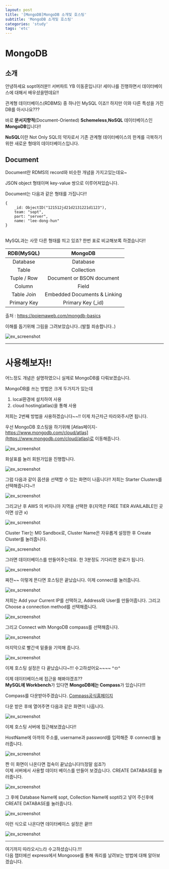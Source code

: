 ```yaml
---
layout: post
title: '[MongoDB]MongoDB 소개및 호스팅'
subtitle: 'MongoDB 소개및 호스팅'
categories: 'study'
tags: 'etc'
---
```


# MongoDB

## 소개

안녕하세요 sopt여러분!! 서버파트 YB 이동훈입니다! 세미나를 진행하면서 데이터베이스에 대해서 배우셨을텐데요!!

관계형 데이터베이스(RDBMS) 중 하나인 MySQL 이죠!! 하지만 이와 다른 특성을 가진 DB를 아시나요???

바로 **문서지향적**(Document-Oriented) **Schemeless**,**NoSQL** 데이터베이스인 **MongoDB**입니다!!

**NoSQL**이란 Not Only SQL의 약자로서 기존 관계형 데이터베이스의 한계를 극복하기 위한 새로운 형태의 데이터베이스입니다.

## Document

Document란 RDMS의 record와 비슷한 개념을 가지고있는데요~ 

JSON object 형태이며 key-value 쌍으로 이루어져있습니다.

Document는 다음과 같은 형태를 가집니다!!

```
{
    _id: ObjectID("121512jd21d2131221d1123"),
    team: "sopt",
    part: "server",
    name: "lee-dong-hun"
}
```
<br>
MySQL과는 사뭇 다른 형태를 띄고 있죠? 한번 표로 비교해보록 하겠습니다!!

|  <center>RDB(MySQL)</center> |  <center>MongoDB</center> | 
|:--------|:--------:|
| <center>Database </center> |<center>Database </center>|
| <center>Table </center> |<center>Collection </center>|
| <center>Tuple / Row</center> |<center>Document or BSON document </center>|
| <center>Column</center> |<center>Field</center>|
| <center>Table Join</center> |<center> Embedded Documents & Linking </center>|
| <center>Primary Key</center> |<center>Primary Key (_id)</center>|

출처 : https://poiemaweb.com/mongdb-basics

이해를 돕기위해 그림을 그려보았습니다..(발퀄 죄송합니다..)

![ex_screenshot](/assets/img/posts/img/24.jpg)

---

# 사용해보자!!

어느정도 개념은 설명하였으니 실제로 MongoDB를 다뤄보겠습니다.

MongoDB를 쓰는 방법은 크게 두가지가 있는데

1. local환경에 설치하여 사용
2. cloud hosting(atlas)을 통해 사용

저희는 2번째 방법을 사용하겠습니다~~!! 이제 차근차근 따라와주시면 됩니다.

우선 MongoDB 호스팅을 하기위해 [Atlas페이지-https://www.mongodb.com/cloud/atlas](https://www.mongodb.com/cloud/atlas)로 이동해줍니다.

![ex_screenshot](/assets/img/posts/img/al.jpg)

화살표를 눌러 회원가입을 진행합니다.

![ex_screenshot](/assets/img/posts/img/2.jpg)

그럼 다음과 같이 옵션을 선택할 수 있는 화면이 나옵니다!! 저희는 Starter Clusters를 선택해줍니다~!!

![ex_screenshot](/assets/img/posts/img/3.jpg)

그리고난 후 AWS 의 버지니아 지역을 선택한 후(지역은 FREE TIER AVAILABLE인 곳이면 상관 x)

![ex_screenshot](/assets/img/posts/img/4.jpg)

Cluster Tier는 M0 Sandbox로, Cluster Name은 자유롭게 설정한 후 Create Cluster를 눌러줍니다.

![ex_screenshot](/assets/img/posts/img/5.jpg)

그러면 데이터베이스를 만들어주는데요. 한 3분정도 기다리면 완료가 됩니다.

![ex_screenshot](/assets/img/posts/img/6.jpg)

짜잔~~ 이렇게 뜬다면 호스팅은 끝났습니다. 이제 connect를 눌러줍니다.

![ex_screenshot](/assets/img/posts/img/8.jpg)

저희는 Add your Current IP를 선택하고, Address와 User를 만들어줍니다. 그리고 Choose a connection method를 선택해줍니다.

![ex_screenshot](/assets/img/posts/img/9.jpg)

그리고 Connect with MongoDB compass를 선택해줍니다.

![ex_screenshot](/assets/img/posts/img/10.jpg)

마지막으로 빨간색 밑줄을 기억해 줍니다. 

![ex_screenshot](/assets/img/posts/img/11.jpg)

이제 호스팅 설정은 다 끝났습니다~!!! 수고하셨어요~~~~ ^ㅁ^

이제 데이터베이스에 접근을 해봐야겠죠??  
**MySQL에 Workbench**가 있다면 **MongoDB에는 Compass**가 있습니다!!!

Compass를 다운받아주겠습니다. [Compass공식홈페이지](https://www.mongodb.com/download-center/compass)

다운 받은 후에 열어주면 다음과 같은 화면이 나옵니다.

![ex_screenshot](/assets/img/posts/img/7.jpg)

이제 호스팅 서버에 접근해보겠습니다!!

HostName에 아까의 주소를, username과 password를 입력해준 후 connect를 눌러줍니다.

![ex_screenshot](/assets/img/posts/img/12.jpg)

짠 이 화면이 나온다면 접속이 끝났습니다!!(정말 쉽죠?)  
이제 서버에서 사용할 데이터 베이스를 만들어 보겠습니다. CREATE DATABASE를 눌러줍니다.

![ex_screenshot](/assets/img/posts/img/13.jpg)

그 후에 Database Name에 sopt, Collection Name에 sopt라고 넣어 주신후에 CREATE DATABASE를 눌러줍니다.

![ex_screenshot](/assets/img/posts/img/14.jpg)

이런 식으로 나온다면 데이터베이스 설정은 끝!!!

![ex_screenshot](/assets/img/posts/img/15.jpg)

---

여기까지 따라오시느라 수고하셨습니다.!!!   
다음 챕터에선 express에서 Mongoose를 통해 쿼리를 날려보는 방법에 대해 알아보겠습니다.
